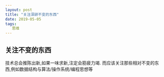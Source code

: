 ```yaml
---
layout: post
title: "关注深耕不变的东西"
date: 2019-05-05
tags:
   思维
---
```


## 关注不变的东西

技术总会推陈出新,如果一味求新,注定会筋疲力竭.
而应该关注那些相对不变的东西,例如数据结构与算法/操作系统/编程思想等
